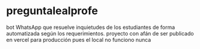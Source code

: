 # preguntalealprofe
bot WhatsApp que resuelve inquietudes de los estudiantes de forma automatizada según los requerimientos. proyecto con afán de ser publicado en vercel para producción pues el local no funciono nunca
